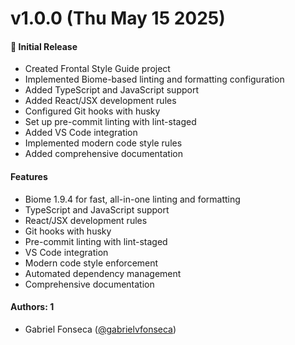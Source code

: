 # v1.0.0 (Thu May 15 2025)

#### 🚀 Initial Release

- Created Frontal Style Guide project
- Implemented Biome-based linting and formatting configuration
- Added TypeScript and JavaScript support
- Added React/JSX development rules
- Configured Git hooks with husky
- Set up pre-commit linting with lint-staged
- Added VS Code integration
- Implemented modern code style rules
- Added comprehensive documentation

#### Features

- Biome 1.9.4 for fast, all-in-one linting and formatting
- TypeScript and JavaScript support
- React/JSX development rules
- Git hooks with husky
- Pre-commit linting with lint-staged
- VS Code integration
- Modern code style enforcement
- Automated dependency management
- Comprehensive documentation

#### Authors: 1

- Gabriel Fonseca ([@gabrielvfonseca](https://github.com/gabrielvfonseca))
